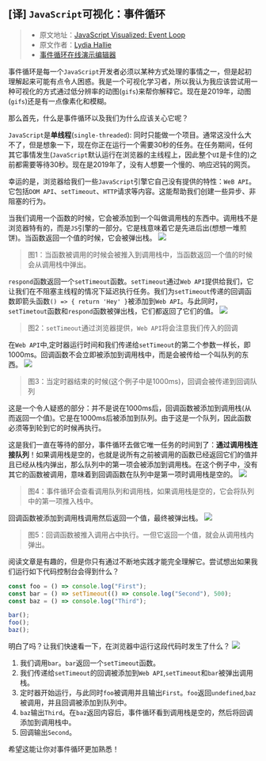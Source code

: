 ## [译] `JavaScript`可视化：事件循环
> * 原文地址：[JavaScript Visualized: Event Loop](https://dev.to/lydiahallie/javascript-visualized-event-loop-3dif)
> * 原文作者：[Lydia Hallie](https://dev.to/lydiahallie)
> * [事件循环在线演示编辑器](latentflip.com/loupe)

事件循环是每一个`JavaScript`开发者必须以某种方式处理的事情之一，但是起初理解起来可能有点令人困惑。我是一个可视化学习者，所以我认为我应该尝试用一种可视化的方式通过低分辨率的动图(`gifs`)来帮你解释它。现在是2019年，动图(`gifs`)还是有一点像素化和模糊。

那么首先，什么是事件循环以及我们为什么应该关心它呢？

`JavaScript`是**单线程**(`single-threaded`): 同时只能做一个项目。通常这没什么大不了，但是想象一下，现在你正在运行一个需要30秒的任务。在任务期间，任何其它事情发生(`JavaScript`默认运行在浏览器的主线程上，因此整个`UI`是卡住的)之前都需要等待30秒。现在是2019年了，没有人想要一个慢的、响应迟钝的网页。

幸运的是，浏览器给我们一些`JavaScript`引擎它自己没有提供的特性：`WeB API`。它包括`DOM API`、`setTimeout`、`HTTP`请求等内容。这能帮助我们创建一些异步、非阻塞的行为。

当我们调用一个函数的时候，它会被添加到一个叫做调用栈的东西中。调用栈不是浏览器特有的，而是`JS`引擎的一部分。它是栈意味着它是先进后出(想想一堆煎饼)。当函数返回一个值的时候，它会被弹出栈。
![](https://res.cloudinary.com/practicaldev/image/fetch/s--44yasyNX--/c_limit%2Cf_auto%2Cfl_progressive%2Cq_66%2Cw_880/https://devtolydiahallie.s3-us-west-1.amazonaws.com/gid1.6.gif)
> 图1：当函数被调用的时候会被推入到调用栈中，当函数返回一个值的时候会从调用栈中弹出。

`respond`函数返回一个`setTimeout`函数。`setTimeout`通过`Web API`提供给我们，它让我们在不阻塞主线程的情况下延迟执行任务。我们为`setTimeout`传递的回调函数即箭头函数`() => { return 'Hey' }`被添加到`Web API`。与此同时，`setTimetout`函数和`respond`函数被弹出栈，它们都返回了它们的值。
![](https://res.cloudinary.com/practicaldev/image/fetch/s--d_n4m4HH--/c_limit%2Cf_auto%2Cfl_progressive%2Cq_66%2Cw_880/https://devtolydiahallie.s3-us-west-1.amazonaws.com/gif2.1.gif)
> 图2：`setTimeout`通过浏览器提供，`Web API`将会注意我们传入的回调

在`Web API`中,定时器运行时间和我们传递给`setTimeout`的第二个参数一样长，即1000ms。回调函数不会立即被添加到调用栈中，而是会被传给一个叫队列的东西。
![](https://res.cloudinary.com/practicaldev/image/fetch/s--MewGMdte--/c_limit%2Cf_auto%2Cfl_progressive%2Cq_66%2Cw_880/https://devtolydiahallie.s3-us-west-1.amazonaws.com/gif3.1.gif)
> 图3：当定时器结束的时候(这个例子中是1000ms)，回调会被传递到回调队列

这是一个令人疑惑的部分：并不是说在1000ms后，回调函数被添加到调用栈(从而返回一个值)。它是在1000ms后被添加到队列。由于这是一个队列，因此函数必须等到轮到它的时候再执行。

这是我们一直在等待的部分，事件循环去做它唯一任务的时间到了：**通过调用栈连接队列**！如果调用栈是空的，也就是说所有之前被调用的函数已经返回它们的值并且已经从栈内弹出，那么队列中的第一项会被添加到调用栈。在这个例子中，没有其它的函数被调用，意味着到回调函数在队列中是第一项时调用栈是空的。
![](https://res.cloudinary.com/practicaldev/image/fetch/s--b2BtLfdz--/c_limit%2Cf_auto%2Cfl_progressive%2Cq_66%2Cw_880/https://devtolydiahallie.s3-us-west-1.amazonaws.com/gif4.gif)
> 图4：事件循环会查看调用队列和调用栈，如果调用栈是空的，它会将队列中的第一项推入栈中。

回调函数被添加到调用栈调用然后返回一个值，最终被弹出栈。
![](https://res.cloudinary.com/practicaldev/image/fetch/s--NYOknEYi--/c_limit%2Cf_auto%2Cfl_progressive%2Cq_66%2Cw_880/https://devtolydiahallie.s3-us-west-1.amazonaws.com/gif5.gif)
> 图5：回调函数被推入调用占中执行。一但它返回一个值，就会从调用栈内弹出。

阅读文章是有趣的，但是你只有通过不断地实践才能完全理解它。尝试想出如果我们运行如下代码控制台会得到什么？
```javascript
const foo = () => console.log("First");
const bar = () => setTimeout(() => console.log("Second"), 500);
const baz = () => console.log("Third");

bar();
foo();
baz();
```

明白了吗？让我们快速看一下，在浏览器中运行这段代码时发生了什么？
![](https://res.cloudinary.com/practicaldev/image/fetch/s--BLtCLQcd--/c_limit%2Cf_auto%2Cfl_progressive%2Cq_66%2Cw_880/https://devtolydiahallie.s3-us-west-1.amazonaws.com/gif14.1.gif)

1. 我们调用`bar`。`bar`返回一个`setTimeout`函数。
2. 我们传递给`setTimeout`的回调被添加到`Web API`,`setTimeout`和`bar`被弹出调用栈。
3. 定时器开始运行，与此同时`foo`被调用并且输出`First`。`foo`返回`undefined`,`baz`被调用，并且回调被添加到队列中。
4. `baz`输出`Third`。在`baz`返回内容后，事件循环看到调用栈是空的，然后将回调添加到调用栈中。
5. 回调输出`Second`。

希望这能让你对事件循环更加熟悉！
